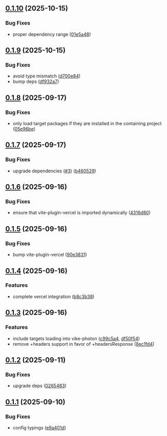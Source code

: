 ## [0.1.10](https://github.com/vikejs/vike-photon/compare/v0.1.9...v0.1.10) (2025-10-15)


### Bug Fixes

* proper dependency range ([01e5a48](https://github.com/vikejs/vike-photon/commit/01e5a483a74a293a8e1336e7506e091c8adfacf2))



## [0.1.9](https://github.com/vikejs/vike-photon/compare/v0.1.8...v0.1.9) (2025-10-15)


### Bug Fixes

* avoid type mismatch ([d700e84](https://github.com/vikejs/vike-photon/commit/d700e84b059ee6da064d773b581ea0ec545979bb))
* bump deps ([df932a7](https://github.com/vikejs/vike-photon/commit/df932a7f79785033d5b20a700fec1ed4ad752add))



## [0.1.8](https://github.com/vikejs/vike-photon/compare/v0.1.7...v0.1.8) (2025-09-17)


### Bug Fixes

* only load target packages if they are installed in the containing project ([05e96be](https://github.com/vikejs/vike-photon/commit/05e96be72b9b634bf2e20294b61cccc6b841e475))



## [0.1.7](https://github.com/vikejs/vike-photon/compare/v0.1.6...v0.1.7) (2025-09-17)


### Bug Fixes

* upgrade dependencies ([#3](https://github.com/vikejs/vike-photon/issues/3)) ([b460529](https://github.com/vikejs/vike-photon/commit/b460529fbcd9f3f277ad9e86053f7ae88ea26c3f))



## [0.1.6](https://github.com/vikejs/vike-photon/compare/v0.1.5...v0.1.6) (2025-09-16)


### Bug Fixes

* ensure that vite-plugin-vercel is imported dynamically ([4316d80](https://github.com/vikejs/vike-photon/commit/4316d80bbc9a908875968cde1f08ec37fba2666a))



## [0.1.5](https://github.com/vikejs/vike-photon/compare/v0.1.4...v0.1.5) (2025-09-16)


### Bug Fixes

* bump vite-plugin-vercel ([90e3831](https://github.com/vikejs/vike-photon/commit/90e3831886bb80e6c1ac1c5941b032bc00b0443e))



## [0.1.4](https://github.com/vikejs/vike-photon/compare/v0.1.3...v0.1.4) (2025-09-16)


### Features

* complete vercel integration ([b8c3b38](https://github.com/vikejs/vike-photon/commit/b8c3b389e76930edc9e386e546a3e03b98504904))



## [0.1.3](https://github.com/vikejs/vike-photon/compare/v0.1.2...v0.1.3) (2025-09-16)


### Features

* include targets loading into vike-photon ([c99c5a4](https://github.com/vikejs/vike-photon/commit/c99c5a4e1043e39c100a5721dd4f4f7f84b37e71), [df50f54](https://github.com/vikejs/vike-photon/commit/df50f54aee22963aa936b8ed47dfcb0038961036))
* remove +headers support in favor of +headersResponse ([8ec1fd4](https://github.com/vikejs/vike-photon/commit/8ec1fd476bbbcee8950de84aaa5a5528dd8fb509))



## [0.1.2](https://github.com/vikejs/vike-photon/compare/v0.1.1...v0.1.2) (2025-09-11)


### Bug Fixes

* upgrade deps ([0265483](https://github.com/vikejs/vike-photon/commit/0265483b4a6f0cb57fc47142e3be6b259d1a1054))



## [0.1.1](https://github.com/vikejs/vike-photon/compare/v0.1.0...v0.1.1) (2025-09-10)


### Bug Fixes

* config typings ([e9a401d](https://github.com/vikejs/vike-photon/commit/e9a401d600483f1932ca88c83f6e6d1c5651cbd4))



